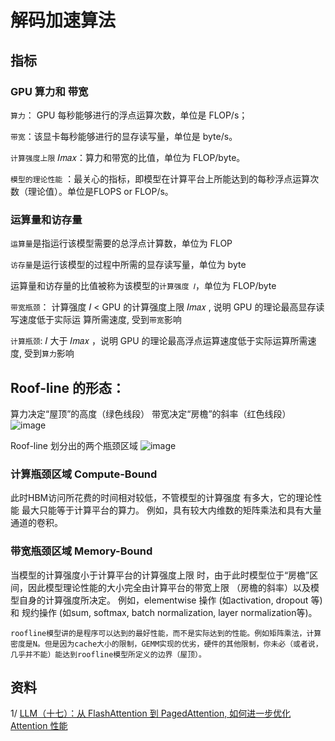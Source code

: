 # 解码加速算法
## 指标

### GPU 算力和 带宽

`算力`： GPU 每秒能够进行的浮点运算次数，单位是 FLOP/s；

`带宽`：该显卡每秒能够进行的显存读写量，单位是 byte/s。

`计算强度上限` 𝐼𝑚𝑎𝑥：算力和带宽的比值，单位为 FLOP/byte。

`模型的理论性能` ：最关心的指标，即模型在计算平台上所能达到的每秒浮点运算次数（理论值）。单位是FLOPS or FLOP/s。

### 运算量和访存量

`运算量`是指运行该模型需要的总浮点计算数，单位为 FLOP

`访存量`是运行该模型的过程中所需的显存读写量，单位为 byte

运算量和访存量的比值被称为该模型的`计算强度 𝐼`，单位为 FLOP/byte

`带宽瓶颈`：  计算强度 𝐼 < GPU 的计算强度上限 𝐼𝑚𝑎𝑥 , 说明 GPU 的理论最高显存读写速度低于实际运
算所需速度, 受到`带宽`影响

`计算瓶颈`: 𝐼 大于 𝐼𝑚𝑎𝑥 ，说明 GPU 的理论最高浮点运算速度低于实际运算所需速度, 受到`算力`影响

## Roof-line 的形态：
算力决定“屋顶”的高度（绿色线段）
带宽决定“房檐”的斜率（红色线段）
![image](https://github.com/hinswhale/AI-Learning/assets/22999866/d9452ee2-af04-4373-9582-9ceaf6ba2cf1)

Roof-line 划分出的两个瓶颈区域
![image](https://github.com/hinswhale/AI-Learning/assets/22999866/7db542ab-a49a-4a9e-a18c-d48243228e46)

### 计算瓶颈区域 Compute-Bound
此时HBM访问所花费的时间相对较低，不管模型的计算强度 有多大，它的理论性能 最大只能等于计算平台的算力。
例如，具有较大内维数的矩阵乘法和具有大量通道的卷积。

### 带宽瓶颈区域 Memory-Bound
当模型的计算强度小于计算平台的计算强度上限 时，由于此时模型位于“房檐”区间，因此模型理论性能的大小完全由计算平台的带宽上限 （房檐的斜率）以及模型自身的计算强度所决定。
例如，elementwise 操作 (如activation, dropout 等) 和 规约操作 (如sum, softmax, batch normalization, layer normalization等)。

`roofline模型讲的是程序可以达到的最好性能，而不是实际达到的性能。例如矩阵乘法，计算密度是N。但是因为cache大小的限制，GEMM实现的优劣，硬件的其他限制，你未必（或者说，几乎并不能）能达到roofline模型所定义的边界（屋顶）。`

## 资料
1/  [LLM（十七）：从 FlashAttention 到 PagedAttention, 如何进一步优化 Attention 性能](https://zhuanlan.zhihu.com/p/638468472)

